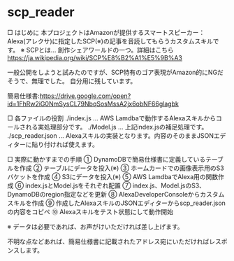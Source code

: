 # scp_reader
□ はじめに
本プロジェクトはAmazonが提供するスマートスピーカー：Alexa(アレクサ)に指定したSCP(※)の記事を音読してもらうカスタムスキルです。
※ SCPとは... 創作シェアワールドの一つ。詳細はこちら https://ja.wikipedia.org/wiki/SCP%E8%B2%A1%E5%9B%A3

一般公開をしようと試みたのですが、SCP特有のゴア表現がAmazon的にNGだそうで、無理でした。
自分用に残しています。

簡易仕様書:https://drive.google.com/open?id=1FhRw2iG0NmSysCL79NbqSosMssA2jx6obNF66glagbk

□ 各ファイルの役割
./index.js ... AWS Lamdbaで動作するAlexaスキルからコールされる実処理部分です。
./Model.js ... 上記index.jsの補足処理です。
./scp_reader.json ... Alexaスキルの実装となります。内容のそのままJSONエディターに貼り付ければ使えます。

□ 実際に動かすまでの手順
① DynamoDBで簡易仕様書に定義しているテーブルを作成
② テーブルにデータを投入(※)
③ ホームカードでの画像表示用のS3バケットを作成
④ S3にデータを投入(※)
⑤ AWS LamdbaでAlexa用の関数作成
⑥ index.jsとModel.jsをそれぞれ配置
⑦ index.js、Model.jsのS3、DynamoDBのregion指定などを更新
⑧ AlexaDeveloperConsoleからカスタムスキルを作成
⑨ 作成したAlexaスキルのJSONエディターからscp_reader.jsonの内容をコピペ
⑩ Alexaスキルをテスト状態にして動作開始

※ データは必要であれば、お声がけいただければ差し上げます。

不明な点などあれば、簡易仕様書に記載されたアドレス宛にいただければレスポンスします。